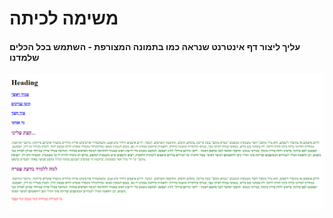# משימה לכיתה

#### עליך ליצור דף אינטרנט שנראה כמו בתמונה המצורפת - השתמש בכל הכלים שלמדנו

![](https://github.com/VitalyMarom/Daat_Ofra_Web/blob/master/%E2%80%8F%E2%80%8F04-27.10.2019_LINKS_HomePage/classwork1.png)
